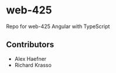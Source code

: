# web-425
Repo for web-425 Angular with TypeScript


## Contributors


- Alex Haefner
- Richard Krasso